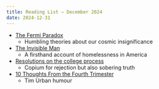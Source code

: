 ```yaml
---
title: Reading List — December 2024
date: 2024-12-31
---
```

- [The Fermi Paradox](https://waitbutwhy.com/2014/05/fermi-paradox.html)
	- Humbling theories about our cosmic insignificance
- [The Invisible Man](https://www.esquire.com/news-politics/a62875397/homelessness-in-america/)
	- A firsthand account of homelessness in America
- [Resolutions on the college process](https://logangraves.com/college)
	- Copium for rejection but also sobering truth
- [10 Thoughts From the Fourth Trimester](https://waitbutwhy.com/2023/05/baby.html)
	- Tim Urban humour
